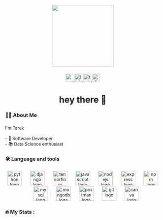 <div align="center">
  <img height="200" src="https://media.licdn.com/dms/image/D4E03AQFS_bYKny1t7w/profile-displayphoto-shrink_800_800/0/1679882054980?e=1726099200&v=beta&t=4QkyKfKXSB4AKDncTI4NKgdiyZ-mRH1ZrVqJrEyTS8s"  />
</div>

###

<div align="center">
  <a href="tbouras68@gmail.com" target="_blank">
    <img src="https://img.shields.io/static/v1?message=Gmail&logo=gmail&label=&color=D14836&logoColor=white&labelColor=&style=for-the-badge" height="25" alt="gmail logo"  />
  </a>
  <a href="https://www.linkedin.com/in/tarek-bouras-57102b207/" target="_blank">
    <img src="https://img.shields.io/static/v1?message=LinkedIn&logo=linkedin&label=&color=0077B5&logoColor=white&labelColor=&style=for-the-badge" height="25" alt="linkedin logo"  />
  </a>
  <a href="https://x.com/TarekBrs" target="_blank">
    <img src="https://img.shields.io/static/v1?message=Twitter&logo=twitter&label=&color=1DA1F2&logoColor=white&labelColor=&style=for-the-badge" height="25" alt="twitter logo"  />
  </a>
  <a href="tarek_bouras" target="_blank">
    <img src="https://img.shields.io/static/v1?message=Discord&logo=discord&label=&color=7289DA&logoColor=white&labelColor=&style=for-the-badge" height="25" alt="discord logo"  />
  </a>
</div>

###

<h1 align="center">hey there 👋</h1>

###

<h3 align="left">👩‍💻  About Me</h3>

###

<p align="left">I'm Tarek<br><br>- 🔭 Software Developer<br>- 📚 Data Science enthusiast</p>

###

<h3 align="left">🛠 Language and tools</h3>

###

<div align="center">
  <img src="https://cdn.jsdelivr.net/gh/devicons/devicon/icons/python/python-original.svg" height="47" alt="python logo"  />
  <img width="19" />
  <img src="https://cdn.jsdelivr.net/gh/devicons/devicon/icons/django/django-plain.svg" height="47" alt="django logo"  />
  <img width="19" />
  <img src="https://cdn.jsdelivr.net/gh/devicons/devicon/icons/tensorflow/tensorflow-original.svg" height="47" alt="tensorflow logo"  />
  <img width="19" />
  <img src="https://cdn.jsdelivr.net/gh/devicons/devicon/icons/javascript/javascript-original.svg" height="47" alt="javascript logo"  />
  <img width="19" />
  <img src="https://cdn.simpleicons.org/nodedotjs/339933" height="47" alt="nodejs logo"  />
  <img width="19" />
  <img src="https://cdn.jsdelivr.net/gh/devicons/devicon/icons/express/express-original.svg" height="47" alt="express logo"  />
  <img width="19" />
  <img src="https://cdn.jsdelivr.net/gh/devicons/devicon/icons/npm/npm-original-wordmark.svg" height="47" alt="npm logo"  />
  <img width="19" />
  <img src="https://cdn.jsdelivr.net/gh/devicons/devicon/icons/mysql/mysql-original.svg" height="47" alt="mysql logo"  />
  <img width="19" />
  <img src="https://cdn.jsdelivr.net/gh/devicons/devicon/icons/mongodb/mongodb-original.svg" height="47" alt="mongodb logo"  />
  <img width="19" />
  <img src="https://cdn.simpleicons.org/postman/FF6C37" height="47" alt="postman logo"  />
  <img width="19" />
  <img src="https://skillicons.dev/icons?i=git" height="47" alt="git logo"  />
  <img width="19" />
  <img src="https://cdn.jsdelivr.net/gh/devicons/devicon/icons/canva/canva-original.svg" height="47" alt="canva logo"  />
</div>

###

<h3 align="left">🔥   My Stats :</h3>

###
